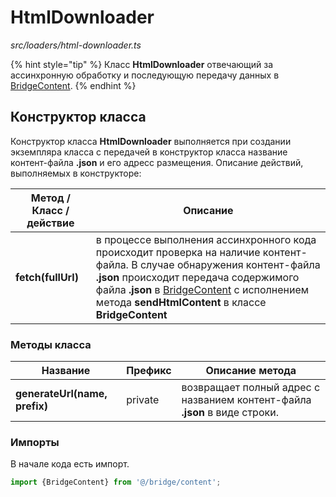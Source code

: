 # HtmlDownloader

_src/loaders/html-downloader.ts_

{% hint style="tip" %}
Класс **HtmlDownloader** отвечающий за ассинхронную обработку и последующую передачу данных в [BridgeContent](../../bridge/BRIDGECONTENT.md).
{% endhint %}

## Конструктор класса

Конструктор класса **HtmlDownloader** выполняется при создании экземпляра класса с передачей в конструктор класса название контент-файла **.json** и его адресс размещения. Описание действий, выполняемых в конструкторе:

| Метод / Класс / действие | Описание                                                                                                                                                                                                                                                                                                 |
|--------------------------|----------------------------------------------------------------------------------------------------------------------------------------------------------------------------------------------------------------------------------------------------------------------------------------------------------|
| **fetch(fullUrl)**       | в процессе выполнения ассинхронного кода происходит проверка на наличие контент-файла. В случае обнаружения контент-файла **.json** происходит передача содержимого файла **.json** в [BridgeContent](../../bridge/BRIDGECONTENT.md) с исполнением метода **sendHtmlContent** в классе **BridgeContent** |

### Методы класса

| Название                       | Префикс | Описание метода                                                             |
|--------------------------------|---------|-----------------------------------------------------------------------------|
| **generateUrl(name, prefix)**  | private | возвращает полный адрес с названием контент-файла **.json** в виде строки.  |

### Импорты

В начале кода есть импорт.

```ts
import {BridgeContent} from '@/bridge/content';
```